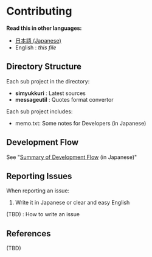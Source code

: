 Contributing
============

**Read this in other languages:**
- [日本語 (Japanese)](CONTRIBUTING.md)
- English : *this file*

Directory Structure
---

Each sub project in the directory:

* __simyukkuri__  : Latest sources
* __messageutil__ : Quotes format convertor

Each sub project includes:

* memo.txt: Some notes for Developers (in Japanese)

Development Flow
---

See "[Summary of Development Flow](docs/ja/development_flow.md) (in Japanese)"

Reporting Issues
---

When reporting an issue:

1. Write it in Japanese or clear and easy English

(TBD) : How to write an issue

References
---

(TBD)